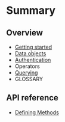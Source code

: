 # Summary

## Overview

* [Getting started](README.md)
* [Data objects](api-reference.md)
* [Authentication](authentication.md)
* Operators
* [Querying](querying.md)
* GLOSSARY

## API reference

* [Defining Methods](methods.md)

